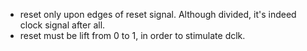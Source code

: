 - reset only upon edges of reset signal. Although divided, it's indeed clock signal after all. 
- reset must be lift from 0 to 1, in order to stimulate dclk. 